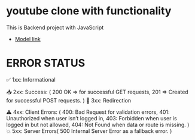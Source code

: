 # youtube clone with functionality

This is Backend project with JavaScript
- [Model link](https://app.eraser.io/workspace/YtPqZ1VogxGy1jzIDkzj?origin=share)

# ERROR STATUS

✅ 1xx: Informational

📥 2xx: Success: (
        200 OK => for successful GET requests,
        201 =>  Created for successful POST requests.
)
🚫 3xx: Redirection

⚠️ 4xx: Client Errors: (
        400: Bad Request for validation errors,
        401: Unauthorized when user isn’t logged in,
        403: Forbidden when user is logged in but not allowed,
        404: Not Found when data or route is missing.
        )
💥 5xx: Server Errors(
        500 Internal Server Error as a fallback error.
        )